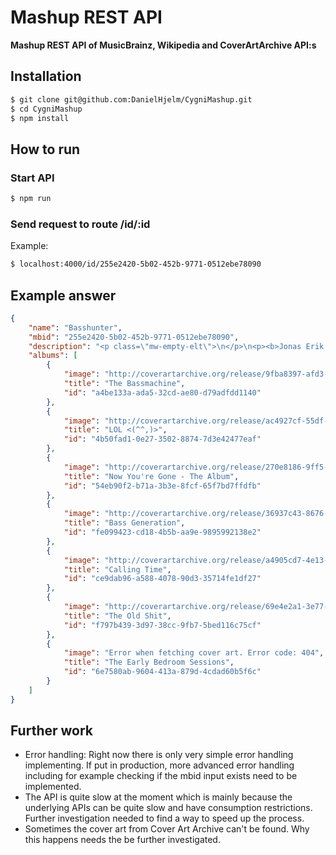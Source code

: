 # Mashup REST API
**Mashup REST API of MusicBrainz, Wikipedia and CoverArtArchive API:s**

## Installation
```sh
$ git clone git@github.com:DanielHjelm/CygniMashup.git
$ cd CygniMashup
$ npm install
```

## How to run

### Start API
```sh
$ npm run
```

### Send request to route /id/:id
Example: 
```sh
$ localhost:4000/id/255e2420-5b02-452b-9771-0512ebe78090
```

## Example answer
```json
{
    "name": "Basshunter",
    "mbid": "255e2420-5b02-452b-9771-0512ebe78090",
    "description": "<p class=\"mw-empty-elt\">\n</p>\n<p><b>Jonas Erik Altberg</b> (<small>Swedish pronunciation: </small><span title=\"Representation in the International Phonetic Alphabet (IPA)\" lang=\"sv-Latn-fonipa\">[ˈjûːnas ˈêːrɪk ˈâltbærj]</span>; born 22 December 1984), known professionally as <b>Basshunter</b> is a Swedish singer, record producer, songwriter and DJ.\n</p><p>Basshunter has recorded five studio albums: <i>The Bassmachine</i> (2004), <i>LOL</i> (2006), <i>Now You're Gone – The Album</i> (2008), <i>Bass Generation</i> (2009), and <i>Calling Time</i> (2013). In addition to his own music, he has written for El Capon, Mange Makers, and Lana Scolaro. He has taken part in the seventh series of the British reality television show <i>Celebrity Big Brother</i>, episodes of the Swedish game show <i>Fångarna på fortet</i>, and an episode of the British television quiz show <i>Weakest Link</i>.\n</p><p>Basshunter has won awards such as a European Border Breakers Award (2008), a Musikförläggarnas pris in category Newcomer of the Year (2006), and a Telia award for Best Ringtone of the Year (2007). He was also nominated for a BT Digital Music Award, an MTV Europe Music Award, and a Rockbjörnen among others. According to <i>Svenska Dagbladet</i> figures published in 2009, more than 3 million Basshunter records have been sold.</p>",
    "albums": [
        {
            "image": "http://coverartarchive.org/release/9fba8397-afd3-4520-a932-1e8160c27eef/1362296211.jpg",
            "title": "The Bassmachine",
            "id": "a4be133a-ada5-32cd-ae80-d79adfdd1140"
        },
        {
            "image": "http://coverartarchive.org/release/ac4927cf-55df-432f-b475-725da8db7ba8/8146433110.jpg",
            "title": "LOL <(^^,)>",
            "id": "4b50fad1-0e27-3502-8874-7d3e42477eaf"
        },
        {
            "image": "http://coverartarchive.org/release/270e8186-9ff5-3e82-b594-5917f6e7fbb9/29640422246.jpg",
            "title": "Now You're Gone - The Album",
            "id": "54eb90f2-b71a-3b3e-8fcf-65f7bd7ffdfb"
        },
        {
            "image": "http://coverartarchive.org/release/36937c43-8676-48cc-ab3d-0db1d5cdfa92/10157748181.jpg",
            "title": "Bass Generation",
            "id": "fe099423-cd18-4b5b-aa9e-9895992138e2"
        },
        {
            "image": "http://coverartarchive.org/release/a4905cd7-4e13-44cd-a3c1-4190c7973144/5191864822.jpg",
            "title": "Calling Time",
            "id": "ce9dab96-a588-4078-90d3-35714fe1df27"
        },
        {
            "image": "http://coverartarchive.org/release/69e4e2a1-3e77-46a0-82c4-6712046bdcc0/4268068040.jpg",
            "title": "The Old Shit",
            "id": "f797b439-3d97-38cc-9fb7-5bed116c75cf"
        },
        {
            "image": "Error when fetching cover art. Error code: 404",
            "title": "The Early Bedroom Sessions",
            "id": "6e7580ab-9604-413a-879d-4cdad60b5f6c"
        }
    ]
}
```

## Further work
- Error handling: Right now there is only very simple error handling implementing. If put in production, more advanced error handling including for example checking if the mbid input exists need to be implemented.
- The API is quite slow at the moment which is mainly because the underlying APIs can be quite slow and have consumption restrictions. Further investigation needed to find a way to speed up the process.
- Sometimes the cover art from Cover Art Archive can't be found. Why this happens needs the be further investigated.
